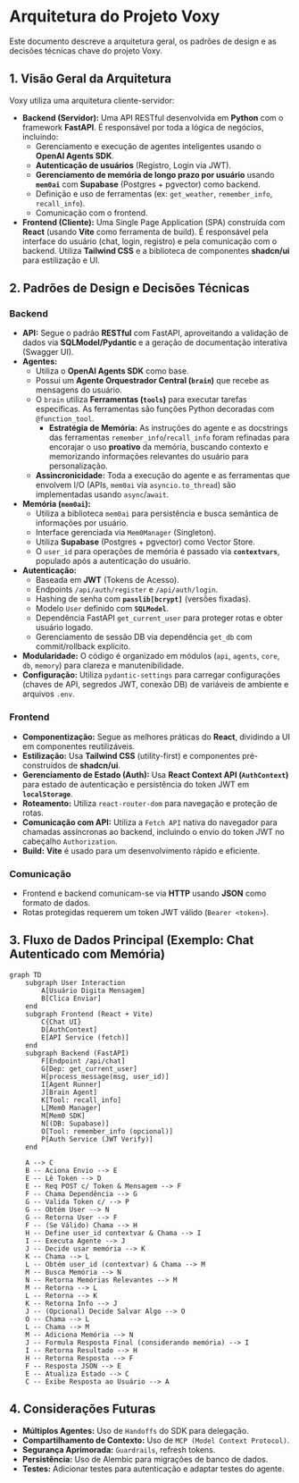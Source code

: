 # Arquitetura do Projeto Voxy

Este documento descreve a arquitetura geral, os padrões de design e as decisões técnicas chave do projeto Voxy.

## 1. Visão Geral da Arquitetura

Voxy utiliza uma arquitetura cliente-servidor:

*   **Backend (Servidor):** Uma API RESTful desenvolvida em **Python** com o framework **FastAPI**. É responsável por toda a lógica de negócios, incluindo:
    *   Gerenciamento e execução de agentes inteligentes usando o **OpenAI Agents SDK**.
    *   **Autenticação de usuários** (Registro, Login via JWT).
    *   **Gerenciamento de memória de longo prazo por usuário** usando **`mem0ai`** com **Supabase** (Postgres + pgvector) como backend.
    *   Definição e uso de ferramentas (ex: `get_weather`, `remember_info`, `recall_info`).
    *   Comunicação com o frontend.
*   **Frontend (Cliente):** Uma Single Page Application (SPA) construída com **React** (usando **Vite** como ferramenta de build). É responsável pela interface do usuário (chat, login, registro) e pela comunicação com o backend. Utiliza **Tailwind CSS** e a biblioteca de componentes **shadcn/ui** para estilização e UI.

## 2. Padrões de Design e Decisões Técnicas

### Backend

*   **API:** Segue o padrão **RESTful** com FastAPI, aproveitando a validação de dados via **SQLModel/Pydantic** e a geração de documentação interativa (Swagger UI).
*   **Agentes:**
    *   Utiliza o **OpenAI Agents SDK** como base.
    *   Possui um **Agente Orquestrador Central (`brain`)** que recebe as mensagens do usuário.
    *   O `brain` utiliza **Ferramentas (`tools`)** para executar tarefas específicas. As ferramentas são funções Python decoradas com `@function_tool`.
        *   **Estratégia de Memória:** As instruções do agente e as docstrings das ferramentas `remember_info`/`recall_info` foram refinadas para encorajar o uso **proativo** da memória, buscando contexto e memorizando informações relevantes do usuário para personalização.
    *   **Assincronicidade:** Toda a execução do agente e as ferramentas que envolvem I/O (APIs, `mem0ai` via `asyncio.to_thread`) são implementadas usando `async`/`await`.
*   **Memória (`mem0ai`):**
    *   Utiliza a biblioteca `mem0ai` para persistência e busca semântica de informações por usuário.
    *   Interface gerenciada via `Mem0Manager` (Singleton).
    *   Utiliza **Supabase** (Postgres + pgvector) como Vector Store.
    *   O `user_id` para operações de memória é passado via **`contextvars`**, populado após a autenticação do usuário.
*   **Autenticação:**
    *   Baseada em **JWT** (Tokens de Acesso).
    *   Endpoints `/api/auth/register` e `/api/auth/login`.
    *   Hashing de senha com **`passlib[bcrypt]`** (versões fixadas).
    *   Modelo `User` definido com **`SQLModel`**.
    *   Dependência FastAPI `get_current_user` para proteger rotas e obter usuário logado.
    *   Gerenciamento de sessão DB via dependência `get_db` com commit/rollback explícito.
*   **Modularidade:** O código é organizado em módulos (`api`, `agents`, `core`, `db`, `memory`) para clareza e manutenibilidade.
*   **Configuração:** Utiliza `pydantic-settings` para carregar configurações (chaves de API, segredos JWT, conexão DB) de variáveis de ambiente e arquivos `.env`.

### Frontend

*   **Componentização:** Segue as melhores práticas do **React**, dividindo a UI em componentes reutilizáveis.
*   **Estilização:** Usa **Tailwind CSS** (utility-first) e componentes pré-construídos de **shadcn/ui**.
*   **Gerenciamento de Estado (Auth):** Usa **React Context API (`AuthContext`)** para estado de autenticação e persistência do token JWT em **`localStorage`**.
*   **Roteamento:** Utiliza `react-router-dom` para navegação e proteção de rotas.
*   **Comunicação com API:** Utiliza a `Fetch API` nativa do navegador para chamadas assíncronas ao backend, incluindo o envio do token JWT no cabeçalho `Authorization`.
*   **Build:** **Vite** é usado para um desenvolvimento rápido e eficiente.

### Comunicação

*   Frontend e backend comunicam-se via **HTTP** usando **JSON** como formato de dados.
*   Rotas protegidas requerem um token JWT válido (`Bearer <token>`).

## 3. Fluxo de Dados Principal (Exemplo: Chat Autenticado com Memória)

```mermaid
graph TD
    subgraph User Interaction
        A[Usuário Digita Mensagem]
        B[Clica Enviar]
    end
    subgraph Frontend (React + Vite)
        C{Chat UI}
        D[AuthContext]
        E[API Service (fetch)]
    end
    subgraph Backend (FastAPI)
        F[Endpoint /api/chat]
        G[Dep: get_current_user]
        H[process_message(msg, user_id)]
        I[Agent Runner]
        J[Brain Agent]
        K[Tool: recall_info]
        L[Mem0 Manager]
        M[Mem0 SDK]
        N[(DB: Supabase)]
        O[Tool: remember_info (opcional)]
        P[Auth Service (JWT Verify)]
    end

    A --> C
    B -- Aciona Envio --> E
    E -- Lê Token --> D
    E -- Req POST c/ Token & Mensagem --> F
    F -- Chama Dependência --> G
    G -- Valida Token c/ --> P
    G -- Obtém User --> N
    G -- Retorna User --> F
    F -- (Se Válido) Chama --> H
    H -- Define user_id contextvar & Chama --> I
    I -- Executa Agente --> J
    J -- Decide usar memória --> K
    K -- Chama --> L
    L -- Obtém user_id (contextvar) & Chama --> M
    M -- Busca Memória --> N
    N -- Retorna Memórias Relevantes --> M
    M -- Retorna --> L
    L -- Retorna --> K
    K -- Retorna Info --> J
    J -- (Opcional) Decide Salvar Algo --> O
    O -- Chama --> L
    L -- Chama --> M
    M -- Adiciona Memória --> N
    J -- Formula Resposta Final (considerando memória) --> I
    I -- Retorna Resultado --> H
    H -- Retorna Resposta --> F
    F -- Resposta JSON --> E
    E -- Atualiza Estado --> C
    C -- Exibe Resposta ao Usuário --> A
```

## 4. Considerações Futuras

*   **Múltiplos Agentes:** Uso de `Handoffs` do SDK para delegação.
*   **Compartilhamento de Contexto:** Uso de `MCP (Model Context Protocol)`.
*   **Segurança Aprimorada:** `Guardrails`, refresh tokens.
*   **Persistência:** Uso de Alembic para migrações de banco de dados.
*   **Testes:** Adicionar testes para autenticação e adaptar testes do agente. 